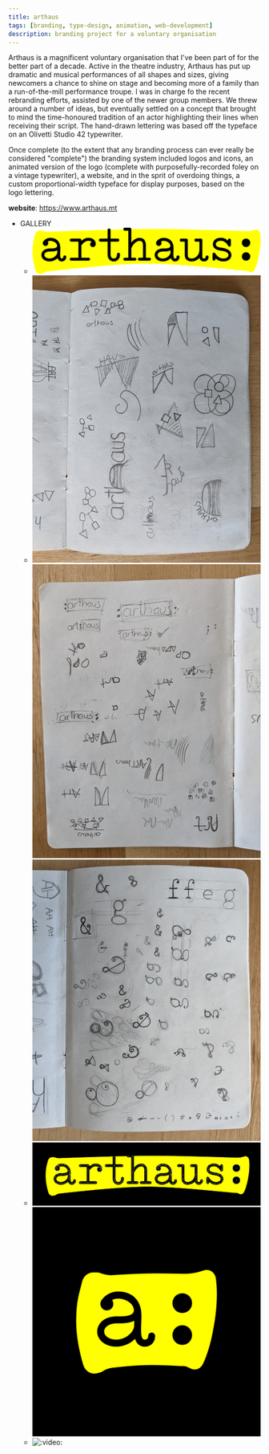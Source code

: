 ```yaml
---
title: arthaus
tags: [branding, type-design, animation, web-development]
description: branding project for a voluntary organisation
---
```


Arthaus is a magnificent voluntary organisation that I've been part of for the better part of a decade. Active in the theatre industry, Arthaus has put up dramatic and musical performances of all shapes and sizes, giving newcomers a chance to shine on stage and becoming more of a family than a run-of-the-mill performance troupe. I was in charge fo the recent rebranding efforts, assisted by one of the newer group members. We threw around a number of ideas, but eventually settled on a concept that brought to mind the time-honoured tradition of an actor highlighting their lines when receiving their script. The hand-drawn lettering was based off the typeface on an Olivetti Studio 42 typewriter.

Once complete (to the extent that any branding process can ever really be considered "complete") the branding system included logos and icons, an animated version of the logo (complete with purposefully-recorded foley on a vintage typewriter), a website, and in the sprit of overdoing things, a custom proportional-width typeface for display purposes, based on the logo lettering.

**website**: https://www.arthaus.mt

- GALLERY
  - ![Logo](./_assets/logo.svg)
  - ![Logo sketches (1)](./_assets/logo-sketches-1.jpg)
    ![Logo sketches (2)](./_assets/logo-sketches-2.jpg)
    ![Typeface sketches](./_assets/typeface-sketches.jpg)
  - ![Logo construction](./_assets/construction.png)
    ![Icon](./_assets/icon.png)
  - ![:video:](https://vimeo.com/542417506)
